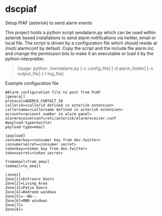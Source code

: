 dscpiaf
=======

Setup PIAF (asterisk) to send alarm events

This project holds a python script sendalarm.py which can be used within asterisk based installations to send alarm notifications via twitter, email or local file. The script is driven by a configuration file which should reside at /root/.alarmconf by default. Copy the script and the include file alarm.inc and change the permission bits to make it an executable or load it by the python interpretter.
> Usage: python ./sendalarm.py [-c config_file] [-d alarm_folder] [-o output_file] [-l log_file]

Example configuration file

    #Alarm configuration file to post from PiAF
    [general]
    protocol=ADEMCO_CONTACT_ID
    callerid=<callerid defined in asterisk extension>
    callername=<callername defined in asterisk extension>
    account=<account number in alarm panel>
    alarmreceiverconf=/etc/asterisk/alarmreceiver.conf
    #payload-type=twitter
    payload-type=email
    
    [payload]
    consumerkey=<consumer key from dev.twitter>
    consumersecret=<consumer secret>
    tokenkey=<token key from dev.twitter>
    tokensecret=<token secret>
    
    fromemail=from_email
    toemail=to_email
    
    [zones]
    Zone[1]=Entrance Doors
    Zone[2]=Living Area
    Zone[3]=Patio Doors
    Zone[4]=Bedroom windows
    Zone[5]=--NA--
    Zone[6]=MBR windows
    Zone[7]=
    Zone[8]=

